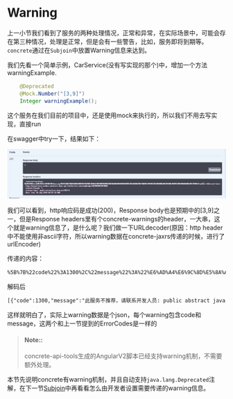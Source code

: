 # Warning

上一小节我们看到了服务的两种处理情况，正常和异常，在实际场景中，可能会存在第三种情况，处理是正常，但是会有一些警告，比如，服务即将到期等。`concrete`通过在`Subjoin`中放置Warning信息来达到。

我们先看一个简单示例，CarService(没有写实现的那个)中，增加一个方法warningExample.

```java
    @Deprecated
    @Mock.Number("[3,9]")
    Integer warningExample();
```

这个服务在我们目前的项目中，还是使用mock来执行的，所以我们不用去写实现，直接run

在swagger中try一下，结果如下：

![warningExample](../images/waningExample.png)

我们可以看到，http响应码是成功(200)，Response body也是预期中的[3,9]之一，但是Response headers里有个concrete-warnings的header，一大串，这个就是warning信息了，是什么呢？我们做一下URLdecoder(原因：http header中不能使用非ascii字符，所以warning数据在concrete-jaxrs传递的时候，进行了urlEncoder)

传递的内容：

```txt
%5B%7B%22code%22%3A1300%2C%22message%22%3A%22%E6%AD%A4%E6%9C%8D%E5%8A%A1%E4%B8%8D%E6%8E%A8%E8%8D%90%EF%BC%8C%E8%AF%B7%E8%81%94%E7%B3%BB%E5%BC%80%E5%8F%91%E4%BA%BA%E5%91%98%3A+public+abstract+java.lang.Integer+org.coodex.concrete.demo.api.CarService.warningExample%28%29%22%7D%5D 
```

解码后

```txt
[{"code":1300,"message":"此服务不推荐，请联系开发人员: public abstract java.lang.Integer org.coodex.concrete.demo.api.CarService.warningExample()"}] 
```

这样就明白了，实际上warning数据是个json，每个warning包含code和message，这两个和上一节提到的ErrorCodes是一样的

> #### Note::
>
> concrete-api-tools生成的AngularV2脚本已经支持warning机制，不需要额外处理。

本节先说明concrete有warning机制，并且自动支持`java.lang.Deprecated`注解，在下一节[Subjoin](05.subjoin.md)中再看看怎么由开发者设置需要传递的warning信息。
